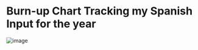 # Burn-up Chart Tracking my Spanish Input for the year
![image](https://github.com/ssnover/mygithubpage/raw/gh-pages/comprehensible-input-graph.svg)

